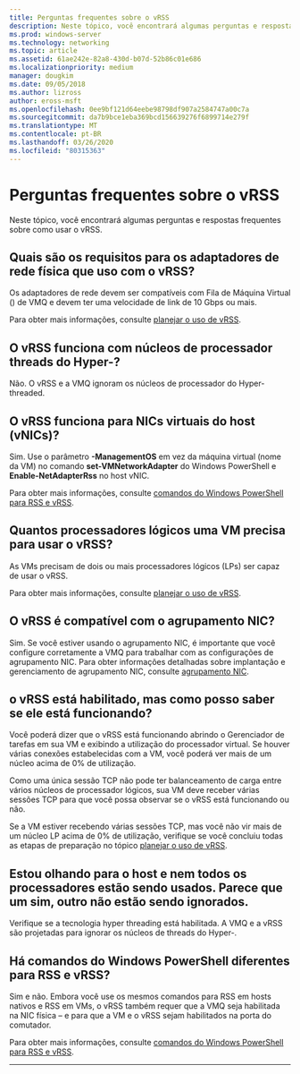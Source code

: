 ```yaml
---
title: Perguntas frequentes sobre o vRSS
description: Neste tópico, você encontrará algumas perguntas e respostas frequentes sobre como usar o vRSS.
ms.prod: windows-server
ms.technology: networking
ms.topic: article
ms.assetid: 61ae242e-82a8-430d-b07d-52b86c01e686
ms.localizationpriority: medium
manager: dougkim
ms.date: 09/05/2018
ms.author: lizross
author: eross-msft
ms.openlocfilehash: 0ee9bf121d64eebe98798df907a2584747a00c7a
ms.sourcegitcommit: da7b9bce1eba369bcd156639276f6899714e279f
ms.translationtype: MT
ms.contentlocale: pt-BR
ms.lasthandoff: 03/26/2020
ms.locfileid: "80315363"
---
```

# <a name="vrss-frequently-asked-questions"></a>Perguntas frequentes sobre o vRSS

Neste tópico, você encontrará algumas perguntas e respostas frequentes sobre como usar o vRSS.

## <a name="what-are-the-requirements-for-the-physical-network-adapters-that-i-use-with-vrss"></a>Quais são os requisitos para os adaptadores de rede física que uso com o vRSS?

Os adaptadores de rede devem ser compatíveis com Fila de Máquina Virtual \(\) de VMQ e devem ter uma velocidade de link de 10 Gbps ou mais.

Para obter mais informações, consulte [planejar o uso de vRSS](vrss-plan.md).

## <a name="does-vrss-work-with-hyper-threaded-processor-cores"></a>O vRSS funciona com núcleos de processador threads do Hyper\-?

Não. O vRSS e a VMQ ignoram os núcleos de processador do Hyper\-threaded.

## <a name="does-vrss-work-for-host-virtual-nics-vnics"></a>O vRSS funciona para NICs virtuais do host \(vNICs\)?

Sim. Use o parâmetro **-ManagementOS** em vez da máquina virtual \(nome da VM\) no comando **set-VMNetworkAdapter** do Windows PowerShell e **Enable-NetAdapterRss** no host vNIC.

Para obter mais informações, consulte [comandos do Windows PowerShell para RSS e vRSS](vrss-wps.md).

## <a name="how-many-logical-processors-does-a-vm-need-to-use-vrss"></a>Quantos processadores lógicos uma VM precisa para usar o vRSS?

As VMs precisam de dois ou mais processadores lógicos \(LPs\) ser capaz de usar o vRSS.

Para obter mais informações, consulte [planejar o uso de vRSS](vrss-plan.md).

## <a name="is-vrss-compatible-with-nic-teaming"></a>O vRSS é compatível com o agrupamento NIC?

Sim. Se você estiver usando o agrupamento NIC, é importante que você configure corretamente a VMQ para trabalhar com as configurações de agrupamento NIC. Para obter informações detalhadas sobre implantação e gerenciamento de agrupamento NIC, consulte [agrupamento NIC](https://docs.microsoft.com/windows-server/networking/technologies/nic-teaming/nic-teaming).

## <a name="vrss-is-enabled-but-how-do-i-know-if-it-is-working"></a>o vRSS está habilitado, mas como posso saber se ele está funcionando? 

Você poderá dizer que o vRSS está funcionando abrindo o Gerenciador de tarefas em sua VM e exibindo a utilização do processador virtual. Se houver várias conexões estabelecidas com a VM, você poderá ver mais de um núcleo acima de 0% de utilização.

Como uma única sessão TCP não pode ter balanceamento de carga entre vários núcleos de processador lógicos, sua VM deve receber várias sessões TCP para que você possa observar se o vRSS está funcionando ou não.

Se a VM estiver recebendo várias sessões TCP, mas você não vir mais de um núcleo LP acima de 0% de utilização, verifique se você concluiu todas as etapas de preparação no tópico [planejar o uso de vRSS](vrss-plan.md).

## <a name="im-looking-at-the-host-and-not-all-of-the-processors-are-being-used-it-looks-like-every-other-one-is-being-skipped"></a>Estou olhando para o host e nem todos os processadores estão sendo usados. Parece que um sim, outro não estão sendo ignorados.
  
Verifique se a tecnologia hyper threading está habilitada. A VMQ e a vRSS são projetadas para ignorar os núcleos de threads do Hyper\-.

## <a name="are-there-different-windows-powershell-commands-for-rss-and-vrss"></a>Há comandos do Windows PowerShell diferentes para RSS e vRSS?

Sim e não. Embora você use os mesmos comandos para RSS em hosts nativos e RSS em VMs, o vRSS também requer que a VMQ seja habilitada na NIC física – e para que a VM e o vRSS sejam habilitados na porta do comutador.

Para obter mais informações, consulte [comandos do Windows PowerShell para RSS e vRSS](vrss-wps.md).

---
